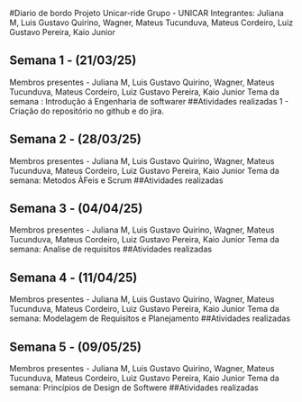 #Diario de bordo Projeto Unicar-ride
Grupo - UNICAR
Integrantes:  Juliana M, Luis Gustavo Quirino, Wagner, Mateus Tucunduva, Mateus Cordeiro, Luiz Gustavo Pereira, Kaio Junior

## Semana 1 - (21/03/25)
Membros presentes - Juliana M, Luis Gustavo Quirino, Wagner, Mateus Tucunduva, Mateus Cordeiro, Luiz Gustavo Pereira, Kaio Junior
Tema da semana :
Introdução á Engenharia de softwarer
##Atividades realizadas 
1 - Criação do repositório no github e do jira.


## Semana 2 - (28/03/25)
Membros presentes - Juliana M, Luis Gustavo Quirino, Wagner, Mateus Tucunduva, Mateus Cordeiro, Luiz Gustavo Pereira, Kaio Junior
Tema da semana:
Metodos ÀFeis e Scrum
##Atividades realizadas 


## Semana 3 - (04/04/25)
Membros presentes - Juliana M, Luis Gustavo Quirino, Wagner, Mateus Tucunduva, Mateus Cordeiro, Luiz Gustavo Pereira, Kaio Junior
Tema da semana: 
Analise de requisitos
##Atividades realizadas 


## Semana 4 - (11/04/25)
Membros presentes - Juliana M, Luis Gustavo Quirino, Wagner, Mateus Tucunduva, Mateus Cordeiro, Luiz Gustavo Pereira, Kaio Junior
Tema da semana: 
Modelagem de Requisitos e Planejamento
##Atividades realizadas 


## Semana 5 - (09/05/25)
Membros presentes - Juliana M, Luis Gustavo Quirino, Wagner, Mateus Tucunduva, Mateus Cordeiro, Luiz Gustavo Pereira, Kaio Junior
Tema da semana: 
Princípios de Design de Softwere
##Atividades realizadas 

